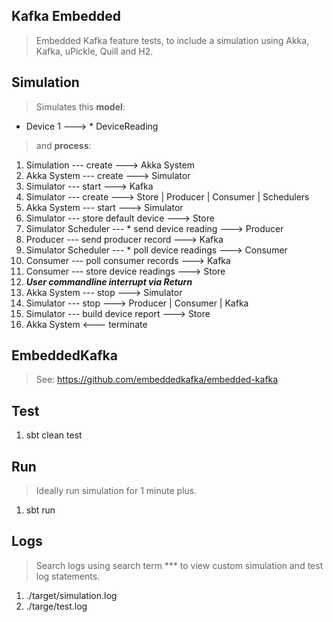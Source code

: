 Kafka Embedded
--------------
>Embedded Kafka feature tests, to include a simulation using Akka, Kafka, uPickle, Quill and H2.

Simulation
----------
>Simulates this **model**:
* Device 1 ---> * DeviceReading
>and **process**:
1. Simulation --- create ---> Akka System
2. Akka System --- create ---> Simulator
3. Simulator --- start ---> Kafka
4. Simulator --- create ---> Store | Producer | Consumer | Schedulers
5. Akka System --- start ---> Simulator
6. Simulator --- store default device ---> Store
7. Simulator Scheduler --- * send device reading ---> Producer
8. Producer --- send producer record ---> Kafka
9. Simulator Scheduler --- * poll device readings ---> Consumer
10. Consumer --- poll consumer records ---> Kafka
11. Consumer --- store device readings ---> Store
12. ***User commandline interrupt via Return***
13. Akka System --- stop ---> Simulator
14. Simulator --- stop ---> Producer | Consumer | Kafka
15. Simulator --- build device report ---> Store
16. Akka System <--- terminate

EmbeddedKafka
-------------
>See: https://github.com/embeddedkafka/embedded-kafka

Test
----
1. sbt clean test

Run
---
>Ideally run simulation for 1 minute plus.
1. sbt run

Logs
----
>Search logs using search term *** to view custom simulation and test log statements.
1. ./target/simulation.log
2. ./targe/test.log
